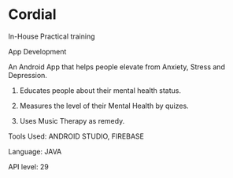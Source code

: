 # Cordial

In-House Practical training

App Development

An Android App that helps people elevate from Anxiety, Stress and Depression.

1. Educates people about their mental health status.

2. Measures the level of their Mental Health by quizes.

3. Uses Music Therapy as remedy.

Tools Used: ANDROID STUDIO, FIREBASE

Language: JAVA

API level: 29
